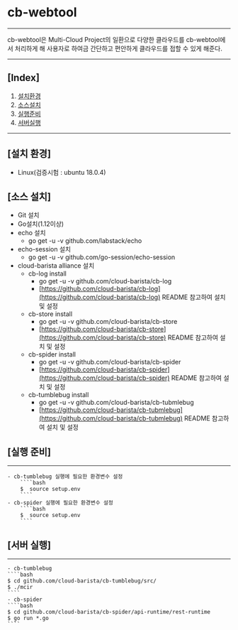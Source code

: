 cb-webtool
==========
***
cb-webtool은 Multi-Cloud Project의 일환으로 다양한 클라우드를 cb-webtool에서 처리하게 해 사용자로 하여금 간단하고 편안하게 클라우드를 접할 수 있게 해준다.
***
## [Index]
1. [설치환경](#설치-환경)
2. [소스설치](#소스-설치)
3. [실행준비](#실행-준비)
4. [서버실행](#서버-실행)
***
## [설치 환경]
 - Linux(검증시험 : ubuntu 18.0.4)

## [소스 설치]
 - Git 설치
 - Go설치(1.12이상)
 - echo 설치
    - go get -u -v github.com/labstack/echo
 - echo-session 설치
    - go get -u -v github.com/go-session/echo-session
 - cloud-barista alliance 설치
    - cb-log install
        - go get -u -v github.com/cloud-barista/cb-log
        - [https://github.com/cloud-barista/cb-log](https://github.com/cloud-barista/cb-log) README 참고하여 설치 및 설정
    - cb-store install
        - go get -u -v github.com/cloud-barista/cb-store
        - [https://github.com/cloud-barista/cb-store](https://github.com/cloud-barista/cb-store) README 참고하여 설치 및 설정
    - cb-spider install
        - go get -u -v github.com/cloud-barista/cb-spider
        - [https://github.com/cloud-barista/cb-spider](https://github.com/cloud-barista/cb-spider) README 참고하여 설치 및 설정
    - cb-tumblebug install
        - go get -u -v github.com/cloud-barista/cb-tubmlebug
        - [https://github.com/cloud-barista/cb-tubmlebug](https://github.com/cloud-barista/cb-tubmlebug) README 참고하여 설치 및 설정

## [실행 준비]
***
    - cb-tumblebug 실행에 필요한 환경변수 설정
        ````bash
        $  source setup.env
        ````
    - cb-spider 실행에 필요한 환경변수 설정
        ````bash
        $  source setup.env
        ````
## [서버 실행]
***
    - cb-tumblebug
    ````bash
    $ cd github.com/cloud-barista/cb-tumblebug/src/
    $ ./mcir
    ````
    - cb-spider
    ````bash
    $ cd github.com/cloud-barista/cb-spider/api-runtime/rest-runtime
    $ go run *.go
    ````
